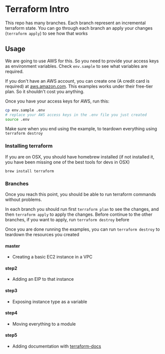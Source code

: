 # Terraform Intro

This repo has many branches. Each branch represent an incremental
terraform state. You can go through each branch an apply your changes
(`terraform apply`) to see how that works

## Usage

We are going to use AWS for this. So you need to provide your access
keys as environment variables. Check `env.sample` to see what variables
are required.

If you don't have an AWS account, you can create one (A credit card is
required) at [aws.amazon.com](https://aws.amazon.com). This examples works
under their free-tier plan. So it shouldn't cost you anything.

Once you have your access keys for AWS, run this:

```bash
cp env.sample .env
# replace your AWS access keys in the .env file you just created
source .env
```

Make sure when you end using the example, to teardown everything using
`terraform destroy`

### Installing terraform

If you are on OSX, you should have homebrew installed (if not installed
it, you have been missing one of the best tools for devs in OSX)

`brew install terraform`

### Branches

Once you reach this point, you should be able to run terraform commands
without problems.

In each branch you should run first `terraform plan` to see the changes,
and then `terraform apply` to apply the changes. Before continue to the
other branches, if you want to apply, run `terraform destroy` before

Once you are done running the examples, you can run `terraform destroy`
to teardown the resources you created

#### master
* Creating a basic EC2 instance in a VPC

#### step2
* Adding an EIP to that instance

#### step3
* Exposing instance type as a variable

#### step4
* Moving everything to a module

#### step5
* Adding documentation with [terraform-docs](https://github.com/segmentio/terraform-docs)
